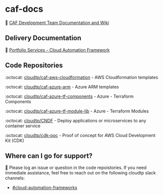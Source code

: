 # caf-docs

:book: [CAF Development Team Documentation and Wiki](https://github.com/cloudtp/caf-docs/wiki)

## Delivery Documentation

:blue_book: [Portfolio Services - Cloud Automation Framework](https://hpe.sharepoint.com/:f:/r/teams/CTP-Offers/Shared%20Documents/Services%20-%20Published/Automation%20Framework?csf=1&web=1&e=mZ4sMS)

## Code Repositories

:octocat: [cloudtp/caf-aws-cloudformation](https://github.com/cloudtp/caf-aws-cloudformation) - AWS Cloudformation templates

:octocat: [cloudtp/caf-azure-arm](https://github.com/cloudtp/caf-azure-arm) - Azure ARM templates

:octocat: [cloudtp/caf-azure-tf-components](https://github.com/cloudtp/caf-azure-tf-components) - Azure - Terraform Components

:octocat: [cloudtp/caf-azure-tf-module-lib](https://github.com/cloudtp/caf-azure-tf-module-lib) - Azure - Terraform Modules

:octocat: [cloudtp/CNDF](https://github.com/cloudtp/CNDF) - Deploy applications or microservices to any container service

:octocat: [cloudtp/cdk-poc](https://github.com/cloudtp/cdk-poc) - Proof of concept for AWS Cloud Development Kit (CDK)


## Where can I go for support?

:mega: Please log an issue or question in the code repoistories.  If you need immediate assistance, feel free to reach out on the following cloudtp slack channels:

* [#cloud-automation-frameworks](https://cloudtp.slack.com/archives/C013MPLLKSR)

<!--
## Where else can I go to collaborate on features or bugs?

:raised_hands: We have the following channels in slack for topic-based discussions:

* #pegasus-general - General Pegasus announcements and discussion
* #pegasus-uat-team - Channel for collborating on User Acceptance Testing tasks
* #pegasus-aws-dev - Design and Development discussion for pegasus-modules-aws
* #pegasus-azure-dev - Design and Development discussion for pegasus-modules-azure

--> 
